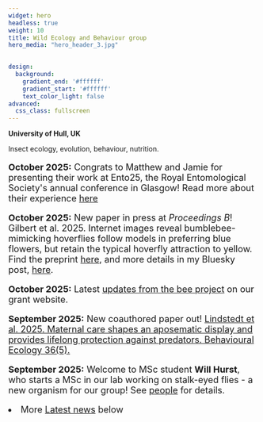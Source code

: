 ```yaml
---
widget: hero
headless: true
weight: 10
title: Wild Ecology and Behaviour group
hero_media: "hero_header_3.jpg"

    
design:
  background:
    gradient_end: '#ffffff'
    gradient_start: '#ffffff'
    text_color_light: false
advanced:
  css_class: fullscreen
---
```

<style>
            .my_text
            {
                font-size:      18px;
            }
            em {
                color: #ff0000;
            }
</style>
        
**University of Hull, UK**

<div>Insect ecology, evolution, behaviour, nutrition.
</div>
<p>
<p>
<div class='my_text'>



<p><b>October 2025:</b> Congrats to Matthew and Jamie for presenting their work at Ento25, the Royal Entomological Society's annual conference in Glasgow! Read more about their experience <a href='https://wildecolhull.netlify.app/post/ento25/'>here</a>

<p><b>October 2025:</b> New paper in press at <i>Proceedings B</i>! Gilbert et al. 2025. Internet images reveal bumblebee-mimicking hoverflies follow models in preferring blue flowers, but retain the typical hoverfly attraction to yellow. Find the preprint <a href='https://www.biorxiv.org/content/10.1101/2025.02.03.634701v2'>here</a>, and more details in my Bluesky post, <a href='https://bsky.app/profile/jdjgilbert.bsky.social/post/3li5erybsus2v'>here</a>.

<p><b>October 2025:</b> Latest  <a href='https://pollinators.hull.ac.uk/project-updates/'>updates from the bee project</a> on our grant website.

<p><b>September 2025:</b> New coauthored paper out! <a href='https://doi.org/10.1093/beheco/araf116'>Lindstedt et al. 2025. Maternal care shapes an aposematic display and provides lifelong protection against predators. Behavioural Ecology 36(5).</a>

<p><b>September 2025:</b> Welcome to MSc student <b>Will Hurst</b>, who starts a MSc in our lab working on stalk-eyed flies - a new organism for our group! See <a href='https://wildecolhull.netlify.app/#people'> people</a> for details.


<li>More <a href='#posts'>Latest news</a> below</div>


<!-- archived news updates below here:
<p><b>August 2024:</b> Congratulations to Sam for being awarded her MSc! We wish her all the best in her new training as a vet.

-->

